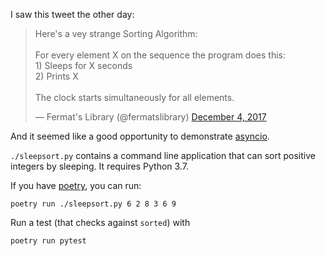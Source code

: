 I saw this tweet the other day:

<blockquote class="twitter-tweet"><p lang="en" dir="ltr">Here&#39;s a vey strange Sorting Algorithm:<br><br>For every element X on the sequence the program does this:<br>1) Sleeps for X seconds<br>2) Prints X<br><br>The clock starts simultaneously for all elements.</p>&mdash; Fermat&#39;s Library (@fermatslibrary) <a href="https://twitter.com/fermatslibrary/status/937687947041701888?ref_src=twsrc%5Etfw">December 4, 2017</a></blockquote>

And it seemed like a good opportunity to demonstrate [asyncio](https://docs.python.org/3/library/asyncio.html).

`./sleepsort.py` contains a command line application that can sort positive integers by sleeping. It requires Python 3.7.

If you have [poetry](https://poetry.eustace.io/), you can run:

```
poetry run ./sleepsort.py 6 2 8 3 6 9
```

Run a test (that checks against `sorted`) with

```
poetry run pytest
```
